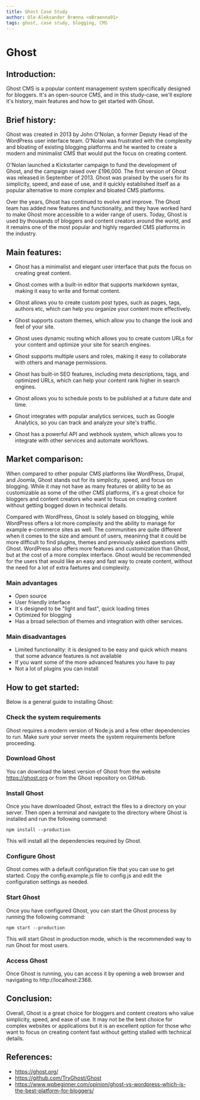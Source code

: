 ```yaml
---
title: Ghost Case Study
author: Ole-Aleksander Brænna <oBraenna91>
tags: ghost, case study, blogging, CMS
---
```

  
# Ghost
  
  
## Introduction:
Ghost CMS is a popular content management system specifically designed for bloggers.
It's an open-source CMS, and in this study-case, we'll explore it's history, main features and how to get started with Ghost.

## Brief history:  
Ghost was created in 2013 by John O'Nolan, a former Deputy Head of the WordPress user interface team.
O'Nolan was frustrated with the complexity and bloating of existing blogging platforms and he wanted to create a modern and minimalist CMS that would put
the focus on creating content.
  
O'Nolan launched a Kickstarter campaign to fund the development of Ghost, and the campaign raised over £196,000.
The first version of Ghost was released in September of 2013.
Ghost was praised by the users for its simplicity, speed, and ease of use, and it quickly established itself as a popular alternative to more complex and bloated CMS platforms.

Over the years, Ghost has continued to evolve and improve. The Ghost team has added new features and functionality, and they have worked hard to make Ghost more 
accessible to a wider range of users. Today, Ghost is used by thousands of bloggers and content creators around the world, and it remains one of the most popular
and highly regarded CMS platforms in the industry.

## Main features:
  
- Ghost has a minimalist and elegant user interface that puts the focus on creating great content.

- Ghost comes with a built-in editor that supports markdown syntax, making it easy to write and format content.

- Ghost allows you to create custom post types, such as pages, tags, authors etc, which can help you organize your content more effectively.

- Ghost supports custom themes, which allow you to change the look and feel of your site.

- Ghost uses dynamic routing which allows you to create custom URLs for your content and optimize your site for search engines.

- Ghost supports multiple users and roles, making it easy to collaborate with others and manage permissions.

- Ghost has built-in SEO features, including meta descriptions, tags, and optimized URLs, which can help your content rank higher in search engines.

- Ghost allows you to schedule posts to be published at a future date and time.

- Ghost integrates with popular analytics services, such as Google Analytics, so you can track and analyze your site's traffic.

- Ghost has a powerful API and webhook system, which allows you to integrate with other services and automate workflows.


## Market comparison:
When compared to other popular CMS platforms like WordPress, Drupal, and Joomla, Ghost stands out for its simplicity, speed, and focus on blogging.
While it may not have as many features or ability to be as customizable as some of the other CMS platforms, it's a great choice for bloggers and content creators
who want to focus on creating content without getting bogged down in technical details.

Compared with WordPress, Ghost is solely based on blogging, while WordPress offers a lot more complexity and the ability to manage for example e-commerce sites as well. The communities are quite different when it comes to the size and amount of users, meaninng that it could be more difficult to
find plugins, themes and previously asked questions with Ghost. WordPress also offers more features and customization than Ghost, but at the cost of a more complex interface. Ghost would be recommended for the users that would like an easy and fast way to create content, without the need for a lot of extra faetures and complexity. 
  
### Main advantages
- Open source
- User friendly interface
- It´s designed to be "light and fast", quick loading times
- Optimized for blogging
- Has a broad selection of themes and integration with other services.
  
### Main disadvantages
- Limited functionality: it is designed to be easy and quick which means that some advance features is not available
- If you want some of the more advanced features you have to pay
- Not a lot of plugins you can install
  

## How to get started:
Below is a general guide to installing Ghost:

### Check the system requirements 
Ghost requires a modern version of Node.js and a few other dependencies to run. Make sure your server meets the system requirements before proceeding.

### Download Ghost 
You can download the latest version of Ghost from the website https://ghost.org or from the Ghost repository on GitHub.

### Install Ghost
Once you have downloaded Ghost, extract the files to a directory on your server. Then open a terminal and navigate to the directory where Ghost is installed and run the following command:

```
npm install --production
```
  
This will install all the dependencies required by Ghost.

### Configure Ghost 
Ghost comes with a default configuration file that you can use to get started. Copy the config.example.js file to config.js and edit the configuration settings as needed.

### Start Ghost
Once you have configured Ghost, you can start the Ghost process by running the following command:

```
npm start --production
```
  
This will start Ghost in production mode, which is the recommended way to run Ghost for most users.

### Access Ghost
Once Ghost is running, you can access it by opening a web browser and navigating to http://localhost:2368.


## Conclusion:
Overall, Ghost is a great choice for bloggers and content creators who value simplicity, speed, and ease of use. It may not be the best choice for complex websites or applications but it is an excellent option for those who want to focus on creating content fast without getting stalled with technical details.

## References:

- https://ghost.org/
- https://github.com/TryGhost/Ghost
- https://www.wpbeginner.com/opinion/ghost-vs-wordpress-which-is-the-best-platform-for-bloggers/

